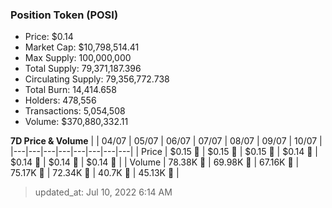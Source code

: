 
  ### Position Token (POSI)
  - Price: $0.14
  - Market Cap: $10,798,514.41
  - Max Supply: 100,000,000
  - Total Supply: 79,371,187.396
  - Circulating Supply: 79,356,772.738
  - Total Burn: 14,414.658
  - Holders: 478,556
  - Transactions: 5,054,508
  - Volume: $370,880,332.11

  **7D Price & Volume**
  | | 04&#x2F;07 | 05&#x2F;07 | 06&#x2F;07 | 07&#x2F;07 | 08&#x2F;07 | 09&#x2F;07 | 10&#x2F;07 |
  |---|---|---|---|---|---|---|---|
  | Price | $0.15 🔻 | $0.15 🔻 | $0.15 🚀 | $0.14 🔻 | $0.14 🔻 | $0.14 🔻 | $0.14 🔻 |
  | Volume | 78.38K 🚀 | 69.98K 🔻 | 67.16K 🔻 | 75.17K 🚀 | 72.34K 🔻 | 40.7K 🔻 | 45.13K 🚀 |

  > updated_at: Jul 10, 2022 6:14 AM
